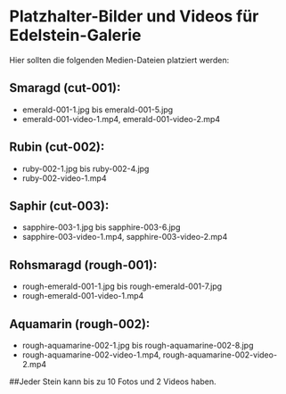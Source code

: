 # Platzhalter-Bilder und Videos für Edelstein-Galerie

Hier sollten die folgenden Medien-Dateien platziert werden:

## Smaragd (cut-001):
- emerald-001-1.jpg bis emerald-001-5.jpg
- emerald-001-video-1.mp4, emerald-001-video-2.mp4

## Rubin (cut-002):
- ruby-002-1.jpg bis ruby-002-4.jpg
- ruby-002-video-1.mp4

## Saphir (cut-003):
- sapphire-003-1.jpg bis sapphire-003-6.jpg
- sapphire-003-video-1.mp4, sapphire-003-video-2.mp4

## Rohsmaragd (rough-001):
- rough-emerald-001-1.jpg bis rough-emerald-001-7.jpg
- rough-emerald-001-video-1.mp4

## Aquamarin (rough-002):
- rough-aquamarine-002-1.jpg bis rough-aquamarine-002-8.jpg
- rough-aquamarine-002-video-1.mp4, rough-aquamarine-002-video-2.mp4

##Jeder Stein kann bis zu 10 Fotos und 2 Videos haben.

